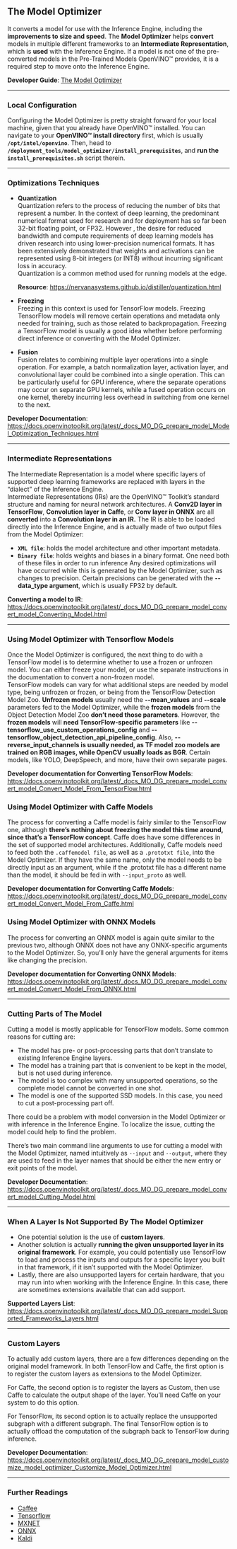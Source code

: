 The Model Optimizer
-------------------

It converts a model for use with the Inference Engine, including the **improvements to size and speed**.
The **Model Optimizer** helps **convert** models in multiple different frameworks to an **Intermediate Representation**, which is **used** 
with the Inference Engine. If a model is not one of the pre-converted models in the Pre-Trained Models OpenVINO™ provides, 
it is a required step to move onto the Inference Engine.

**Developer Guide**: [The Model Optimizer](https://docs.openvinotoolkit.org/latest/_docs_MO_DG_Deep_Learning_Model_Optimizer_DevGuide.html)

------

### Local Configuration

Configuring the Model Optimizer is pretty straight forward for your local machine, given that you already have OpenVINO™ 
installed. You can navigate to your **OpenVINO™ install directory** first, which is usually **`/opt/intel/openvino`**.
Then, head to **`/deployment_tools/model_optimizer/install_prerequisites`**, and **run the `install_prerequisites.sh`**
script therein.

------

### Optimizations Techniques

* **Quantization**<br>
  Quantization refers to the process of reducing the number of bits that represent a number. In the context of deep learning, 
  the predominant numerical format used for research and for deployment has so far been 32-bit floating point, or FP32. However
  , the desire for reduced bandwidth and compute requirements of deep learning models has driven research into using 
  lower-precision numerical formats. It has been extensively demonstrated that weights and activations can be represented
  using 8-bit integers (or INT8) without incurring significant loss in accuracy.<br>
  Quantization is a common method used for running models at the edge.
  
  **Resource**: https://nervanasystems.github.io/distiller/quantization.html
  
* **Freezing**<br>
  Freezing in this context is used for TensorFlow models. Freezing TensorFlow models will remove certain operations 
  and metadata only needed for training, such as those related to backpropagation. Freezing a TensorFlow model is 
  usually a good idea whether before performing direct inference or converting with the Model Optimizer.

* **Fusion**<br>
  Fusion relates to combining multiple layer operations into a single operation. For example, a batch normalization layer,
  activation layer, and convolutional layer could be combined into a single operation. This can be particularly useful for
  GPU inference, where the separate operations may occur on separate GPU kernels, while a fused operation occurs on one
  kernel, thereby incurring less overhead in switching from one kernel to the next.
  
**Developer Documentation**: https://docs.openvinotoolkit.org/latest/_docs_MO_DG_prepare_model_Model_Optimization_Techniques.html

----------

### Intermediate Representations<br>

The Intermediate Representation is a model where specific layers of supported deep learning frameworks are replaced
with layers in the “dialect” of the Inference Engine.<br>
Intermediate Representations (IRs) are the OpenVINO™ Toolkit’s standard structure and naming for 
neural network architectures. A **Conv2D layer in TensorFlow**, **Convolution layer in Caffe**, or **Conv layer
in ONNX** are all **converted** into a **Convolution layer in an IR.**
The IR is able to be loaded directly into the Inference Engine,
and is actually made of two output files from the Model Optimizer:<br>
* **`XML file`**: holds the model architecture and other important metadata.
* **`Binary file`**: holds weights and biases in a binary format.
One need both of these files in order to run inference Any desired optimizations will have occurred
while this is generated by the Model Optimizer, such as changes to precision. Certain precisions can be generated with the
**--data_type argument**, which is usually FP32 by default.<br>

**Converting a model to IR**:
https://docs.openvinotoolkit.org/latest/_docs_MO_DG_prepare_model_convert_model_Converting_Model.html

----------

### Using Model Optimizer with Tensorflow Models
Once the Model Optimizer is configured, the next thing to do with a TensorFlow model is to determine whether to use a frozen or unfrozen model. You can either freeze your model, or use the separate instructions in the documentation to convert a non-frozen model. <br>
TensorFlow models can vary for what additional steps are needed by model type, being unfrozen or frozen, or being from the TensorFlow Detection Model Zoo. **Unfrozen models** usually need the **--mean_values** and **--scale** parameters fed to the Model Optimizer, while the **frozen models** from the Object Detection Model Zoo **don’t need those parameters**. However, the **frozen models** will **need TensorFlow-specific parameters** like **--tensorflow_use_custom_operations_config** and **--tensorflow_object_detection_api_pipeline_config**. Also, **--reverse_input_channels is usually needed, as TF model zoo models are trained on RGB images, while OpenCV usually loads as BGR**. Certain models, like YOLO, DeepSpeech, and more, have their own separate pages.<br>

**Developer documentation for Converting TensorFlow Models**: https://docs.openvinotoolkit.org/latest/_docs_MO_DG_prepare_model_convert_model_Convert_Model_From_TensorFlow.html

### Using Model Optimizer with Caffe Models
The process for converting a Caffe model is fairly similar to the TensorFlow one, although **there’s nothing about freezing the model this time around, since that’s a TensorFlow concept**. Caffe does have some differences in the set of supported model architectures. Additionally, Caffe models need to feed both the `.caffemodel file`, as well as a `.prototxt file`, into the Model Optimizer. If they have the same name, only the model needs to be directly input as an argument, while if the .prototxt file has a different name than the model, it should be fed in with `--input_proto` as well.

**Developer documentation for Converting Caffe Models**: https://docs.openvinotoolkit.org/latest/_docs_MO_DG_prepare_model_convert_model_Convert_Model_From_Caffe.html

### Using Model Optimizer with ONNX Models
The process for converting an ONNX model is again quite similar to the previous two, although ONNX does not have any ONNX-specific arguments to the Model Optimizer. So, you’ll only have the general arguments for items like changing the precision.

**Developer documentation for Converting ONNX Models**: https://docs.openvinotoolkit.org/latest/_docs_MO_DG_prepare_model_convert_model_Convert_Model_From_ONNX.html 

----------

### Cutting Parts of The Model
Cutting a model is mostly applicable for TensorFlow models. Some common reasons for cutting are:
* The model has pre- or post-processing parts that don’t translate to existing Inference Engine layers.
* The model has a training part that is convenient to be kept in the model, but is not used during inference.
* The model is too complex with many unsupported operations, so the complete model cannot be converted in one shot.
* The model is one of the supported SSD models. In this case, you need to cut a post-processing part off.

There could be a problem with model conversion in the Model Optimizer or with inference in the Inference Engine. To localize the issue, cutting the model could help to find the problem.

There’s two main command line arguments to use for cutting a model with the Model Optimizer, named intuitively as `--input` and `--output`, where they are used to feed in the layer names that should be either the new entry or exit points of the model.

**Developer Documentation**: https://docs.openvinotoolkit.org/latest/_docs_MO_DG_prepare_model_convert_model_Cutting_Model.html

----------
### When A Layer Is Not Supported By The Model Optimizer
* One potential solution is the use of **custom layers**. 
* Another solution is actually **running the given unsupported layer in its original framework**. For example, you could potentially use TensorFlow to load and process the inputs and outputs for a specific layer you built in that framework, if it isn’t supported with the Model Optimizer.
* Lastly, there are also unsupported layers for certain hardware, that you may run into when working with the Inference Engine. In this case, there are sometimes extensions available that can add support.

**Supported Layers List**: https://docs.openvinotoolkit.org/latest/_docs_MO_DG_prepare_model_Supported_Frameworks_Layers.html

----------
### Custom Layers
To actually add custom layers, there are a few differences depending on the original model framework. In both TensorFlow and Caffe, the first option is to register the custom layers as extensions to the Model Optimizer.

For Caffe, the second option is to register the layers as Custom, then use Caffe to calculate the output shape of the layer. You’ll need Caffe on your system to do this option.

For TensorFlow, its second option is to actually replace the unsupported subgraph with a different subgraph. The final TensorFlow option is to actually offload the computation of the subgraph back to TensorFlow during inference.

**Developer Documentation**: https://docs.openvinotoolkit.org/latest/_docs_MO_DG_prepare_model_customize_model_optimizer_Customize_Model_Optimizer.html

----------

### Further Readings
* [Caffee](https://caffe.berkeleyvision.org/)
* [Tensorflow](https://www.tensorflow.org/)
* [MXNET](https://mxnet.apache.org/)
* [ONNX](https://onnx.ai/)
* [Kaldi](https://kaldi-asr.org/doc/dnn.html)

